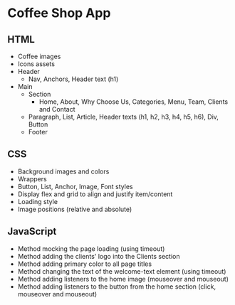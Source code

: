 # Coffee Shop App

## HTML
- Coffee images
- Icons assets
- Header
  - Nav, Anchors, Header text (h1)
- Main
  - Section
    - Home, About, Why Choose Us, Categories, Menu, Team, Clients and Contact
  - Paragraph, List, Article, Header texts (h1, h2, h3, h4, h5, h6), Div, Button
  - Footer

## CSS
- Background images and colors
- Wrappers
- Button, List, Anchor, Image, Font styles
- Display flex and grid to align and justify item/content
- Loading style
- Image positions (relative and absolute)

## JavaScript
- Method mocking the page loading (using timeout)
- Method adding the clients' logo into the Clients section
- Method adding primary color to all page titles
- Method changing the text of the welcome-text element (using timeout)
- Method adding listeners to the home image (mouseover and mouseout)
- Method adding listeners to the button from the home section (click, mouseover and mouseout)
